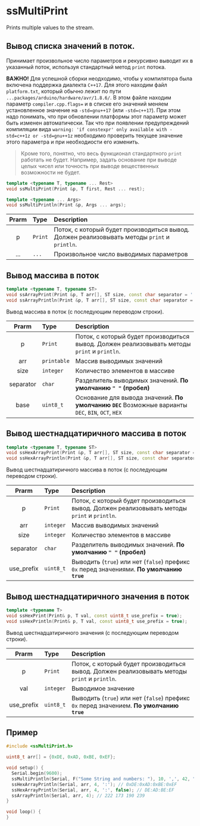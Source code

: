 # ssMultiPrint
Prints multiple values to the stream.


## Вывод списка значений в поток. 

Принимает произвольное число параметров и рекурсивно выводит их в указанный поток,
используя стандартный метод `print` потока. 

**ВАЖНО!** Для успешной сборки неодходимо, чтобы у компилятора была включена поддержка 
диалекта `C++17`. Для этого находим файл `platform.txt`, который обычно
лежит по пути `...packages/arduino/hardware/avr/1.8.6/`. В этом файле находим параметр
`compiler.cpp.flags=` и в списке его значений меняем установленное значение на 
`-std=gnu++17` (или `-std=c++17`). При этом надо понимать, что
при обновлении платформы этот параметр может быть изменен автоматически. Так что при 
появлении предупреждений компиляции вида `warning: 'if constexpr' only available with -std=c++1z or -std=gnu++1z`
необходимо проверить текущее значение этого параметра и при необходиости его изменить.

> Кроме того, понятно, что весь функционал стандартного `print` работать не будет.
Например, задать основание при выводе целых чисел или точность при выводе вещественных
возможности не будет. 


```cpp
template <typename T, typename ... Rest>
void ssMultiPrint(Print &p, T first, Rest ... rest);

template <typename ... Args>
void ssMultiPrintln(Print &p, Args ... args);
```

|Prarm|Type|Description|
|:---:|:---|:---|
|p|`Print`|Поток, с который будет производиться вывод. Должен реализовывать методы `print` и `println`.|
|...|`...`|Произвольное число выводимых параметров|



## Вывод массива в поток

```cpp
template <typename T, typename ST>
void ssArrayPrint(Print &p, T arr[], ST size, const char separator = ' ', const uint8_t base = DEC);
void ssArrayPrintln(Print &p, T arr[], ST size, const char separator = ' ', const uint8_t base = DEC);
```
Вывод массива в поток (с последующим переводом строки).

|Prarm|Type|Description|
|:---:|:---|:---|
|p|`Print`|Поток, с который будет производиться вывод. Должен реализовывать методы `print` и `println`.|
|arr|`printable`|Массив выводимых значений|
|size|`integer`|Количество элементов в массиве|
|separator|`char`|Разделитель выводимых значений. **По умолчанию `" "` (пробел)**|
|base|`uint8_t`|Основание для вывода значений. **По умолчанию `DEC`** Возможные варианты `DEC`, `BIN`, `OCT`, `HEX`|


## Вывод шестнадцатиричного массива в поток

```cpp
template <typename T, typename ST>
void ssHexArrayPrint(Print &p, T arr[], ST size, const char separator = ' ', const uint8_t use_prefix = true);
void ssHexArrayPrintln(Print &p, T arr[], ST size, const char separator = ' ', const uint8_t use_prefix = true);
```
Вывод шестнадцатиричного массива в поток (с последующим переводом строки). 

|Prarm|Type|Description|
|:---:|:---|:---|
|p|`Print`|Поток, с который будет производиться вывод. Должен реализовывать методы `print` и `println`.|
|arr|`integer`|Массив выводимых значений|
|size|`integer`|Количество элементов в массиве|
|separator|`char`|Разделитель выводимых значений. **По умолчанию `" "` (пробел)**|
|use_prefix|`uint8_t`|Выводить (`true`) или нет (`false`) префикс `0x` перед значениями. **По умолчанию `true`**|


## Вывод шестнадцатиричного значения в поток

```cpp
template <typename T>
void ssHexPrint(Print& p, T val, const uint8_t use_prefix = true);
void ssHexPrintln(Print& p, T val, const uint8_t use_prefix = true);
```
Вывод шестнадцатиричного значения (с последующим переводом строки).

|Prarm|Type|Description|
|:---:|:---|:---|
|p|`Print`|Поток, с который будет производиться вывод. Должен реализовывать методы `print` и `println`.|
|val|`integer`|Выводимое значение|
|use_prefix|`uint8_t`|Выводить (`true`) или нет (`false`) префикс `0x` перед значением. **По умолчанию `true`**|




## Пример
```cpp
#include <ssMultiPrint.h>

uint8_t arr[] = {0xDE, 0xAD, 0xBE, 0xEF};

void setup() {
  Serial.begin(9600);
  ssMultiPrintln(Serial, F("Some String and numbers: "), 10, ',', 42, " and more string"); // Some String and numbers: 10,42 and more string
  ssHexArrayPrintln(Serial, arr, 4, ':'); // 0xDE:0xAD:0xBE:0xEF
  ssHexArrayPrintln(Serial, arr, 4, ':', false); // DE:AD:BE:EF
  ssArrayPrintln(Serial, arr, 4); // 222 173 190 239
}

void loop() {
}
```